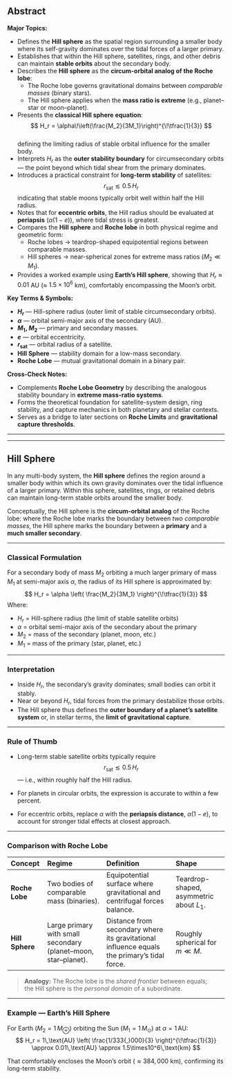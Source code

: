 
## Abstract  
**Major Topics:**  
- Defines the **Hill sphere** as the spatial region surrounding a smaller body where its self-gravity dominates over the tidal forces of a larger primary.  
- Establishes that within the Hill sphere, satellites, rings, and other debris can maintain **stable orbits** about the secondary body.  
- Describes the **Hill sphere** as the **circum-orbital analog of the Roche lobe**:  
  - The Roche lobe governs gravitational domains between *comparable masses* (binary stars).  
  - The Hill sphere applies when the **mass ratio is extreme** (e.g., planet–star or moon–planet).  
- Presents the **classical Hill sphere equation**:  
  $$
  H_r = \alpha\!\left(\frac{M_2}{3M_1}\right)^{\!\tfrac{1}{3}}
  $$  
  defining the limiting radius of stable orbital influence for the smaller body.  
- Interprets $H_r$ as the **outer stability boundary** for circumsecondary orbits — the point beyond which tidal shear from the primary dominates.  
- Introduces a practical constraint for **long-term stability** of satellites:  
  $$
  r_{\text{sat}} \lesssim 0.5\,H_r
  $$
  indicating that stable moons typically orbit well within half the Hill radius.  
- Notes that for **eccentric orbits**, the Hill radius should be evaluated at **periapsis** ($\alpha(1 - e)$), where tidal stress is greatest.  
- Compares the **Hill sphere** and **Roche lobe** in both physical regime and geometric form:  
  - Roche lobes → teardrop-shaped equipotential regions between comparable masses.  
  - Hill spheres → near-spherical zones for extreme mass ratios ($M_2 \ll M_1$).  
- Provides a worked example using **Earth’s Hill sphere**, showing that $H_r \approx 0.01$ AU (≈ $1.5×10^6$ km), comfortably encompassing the Moon’s orbit.  

**Key Terms & Symbols:**  
- **$H_r$** — Hill-sphere radius (outer limit of stable circumsecondary orbits).  
- **$\alpha$** — orbital semi-major axis of the secondary (AU).  
- **$M_1$, $M_2$** — primary and secondary masses.  
- **$e$** — orbital eccentricity.  
- **$r_{\text{sat}}$** — orbital radius of a satellite.  
- **Hill Sphere** — stability domain for a low-mass secondary.  
- **Roche Lobe** — mutual gravitational domain in a binary pair.  

**Cross-Check Notes:**  
- Complements **Roche Lobe Geometry** by describing the analogous stability boundary in **extreme mass-ratio systems**.  
- Forms the theoretical foundation for satellite-system design, ring stability, and capture mechanics in both planetary and stellar contexts.  
- Serves as a bridge to later sections on **Roche Limits** and **gravitational capture thresholds**. 

---
---

## Hill Sphere
In any multi-body system, the **Hill sphere** defines the region around a smaller body within which its own gravity dominates over the tidal influence of a larger primary.  Within this sphere, satellites, rings, or retained debris can maintain long-term stable orbits around the smaller body.

Conceptually, the Hill sphere is the **circum-orbital analog** of the Roche lobe:  where the Roche lobe marks the boundary between *two comparable masses*, the Hill sphere marks the boundary between a **primary** and a **much smaller secondary**.

---
### Classical Formulation
For a secondary body of mass $M_2$ orbiting a much larger primary of mass $M_1$ at semi-major axis $\alpha$, the radius of its Hill sphere is approximated by:
$$
H_r = \alpha
       \left(
         \frac{M_2}{3M_1}
       \right)^{\!\tfrac{1}{3}}
$$
Where:
- $H_r$ = Hill-sphere radius (the limit of stable satellite orbits)  
- $\alpha$ = orbital semi-major axis of the secondary about the primary  
- $M_2$ = mass of the secondary (planet, moon, etc.)  
- $M_1$ = mass of the primary (star, planet, etc.)

---
### Interpretation
- Inside $H_r$, the secondary’s gravity dominates; small bodies can orbit it stably.  
- Near or beyond $H_r$, tidal forces from the primary destabilize those orbits.  
- The Hill sphere thus defines the **outer boundary of a planet’s satellite system** or, in stellar terms, the **limit of gravitational capture**.

---
### Rule of Thumb
- Long-term stable satellite orbits typically require  
  $$
  r_{\text{sat}} \lesssim 0.5\,H_r
  $$
  — i.e., within roughly half the Hill radius.

- For planets in circular orbits, the expression is accurate to within a few percent.
- For eccentric orbits, replace $\alpha$ with the **periapsis distance**, $\alpha(1 - e)$, to account for stronger tidal effects at closest approach.

---
### Comparison with Roche Lobe

| Concept | Regime | Definition | Shape |
|:--|:--|:--|:--|
| **Roche Lobe** | Two bodies of comparable mass (binaries). | Equipotential surface where gravitational and centrifugal forces balance. | Teardrop-shaped, asymmetric about $L_1$. |
| **Hill Sphere** | Large primary with small secondary (planet–moon, star–planet). | Distance from secondary where its gravitational influence equals the primary’s tidal force. | Roughly spherical for $m \ll M$. |

> **Analogy:** The Roche lobe is the *shared frontier* between equals;  
> the Hill sphere is the *personal domain* of a subordinate.

---
### Example — Earth’s Hill Sphere

For Earth ($M_2 = 1\,M_\oplus$) orbiting the Sun ($M_1 = 1\,M_\odot$) at $\alpha = 1\,\text{AU}$:
$$
H_r = 1\,\text{AU}
       \left(
         \frac{1/333{,}000}{3}
       \right)^{\!\tfrac{1}{3}}
     \approx 0.01\,\text{AU} \approx 1.5\times10^6\,\text{km}
$$

That comfortably encloses the Moon’s orbit ($≈ 384{,}000$ km), confirming its long-term stability.

